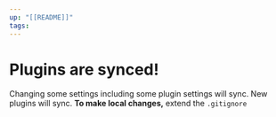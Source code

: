 ```yaml
---
up: "[[README]]"
tags: 
---
```

# Plugins are synced!
Changing some settings including some plugin settings will sync. New plugins will sync.
**To make local changes,** extend the `.gitignore`
